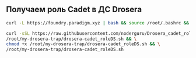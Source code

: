 ## Получаем роль Cadet в ДС Drosera


```bash
curl -L https://foundry.paradigm.xyz | bash && source /root/.bashrc && foundryup
```
```bash
curl -sSL https://raw.githubusercontent.com/noderguru/Drosera_cadet_roleDS/main/drosera-cadet_roleDS.sh -o \
/root/my-drosera-trap/drosera-cadet_roleDS.sh && \
chmod +x /root/my-drosera-trap/drosera-cadet_roleDS.sh && \
/root/my-drosera-trap/drosera-cadet_roleDS.sh
```
